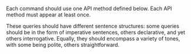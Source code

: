 Each command should use one API method defined below. Each API method must appear at least once.

These queries should have different sentence structures: some queries should be in the form of imperative sentences, others declarative, and yet others interrogative. Equally, they should encompass a variety of tones, with some being polite, others straightforward. 